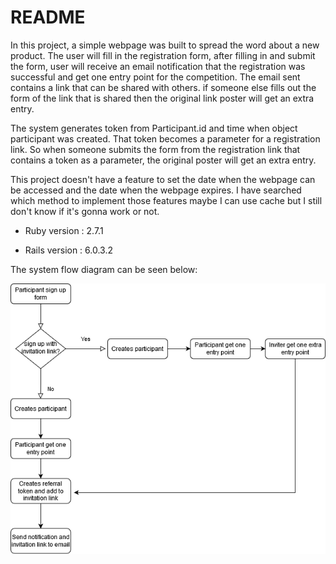 # README
In this project, a simple webpage was built to spread the word about a new product.
The user will fill in the registration form, after filling in and submit the form,  user will receive an email notification that the registration was successful and get one entry point for the competition.
The email sent contains a link that can be shared with others.
if someone else fills out the form of the link that is shared then the original link poster will get an extra entry.

The system generates token from Participant.id and time when object participant was created. That token becomes a parameter for a registration link. So when someone submits the form from the registration link that contains a token as a parameter, the original poster will get an extra entry.

This project doesn't have a feature to set the date when the webpage can be accessed and the date when the webpage expires. I have searched which method to implement those features maybe I can use cache but I still don't know if it's gonna work or not.

* Ruby version : 2.7.1

* Rails version : 6.0.3.2

The system flow diagram can be seen below:

![Diagram](CompetitionCampaign.png)
